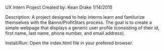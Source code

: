 UX Intern Project
Created by: Kean Drake
1/14/2015

Description:
	A project designed to help interns learn and familurize themselves with the Banno/ProfitStars process. The goal is to create a simple webpage that displays a generic user profile (consisting of their id, first name, last name, phone number, and email address).


Install/Run:
	Open the index.html file in your prefered browser.